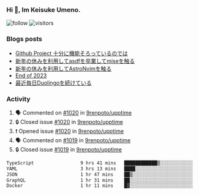 ### Hi 👋, Im Keisuke Umeno.

<!--
**9renpoto/9renpoto** is a ✨ _special_ ✨ repository because its `README.md` (this file) appears on your GitHub profile.

Here are some ideas to get you started:

- 🔭 I’m currently working on ...
- 🌱 I’m currently learning ...
- 👯 I’m looking to collaborate on ...
- 🤔 I’m looking for help with ...
- 💬 Ask me about ...
- 📫 How to reach me: ...
- 😄 Pronouns: ...
- ⚡ Fun fact: ...
-->

![follow](https://img.shields.io/github/followers/9renpoto?label=Follow&style=social)
![visitors](https://komarev.com/ghpvc/?username=9renpoto&label=Profile%20views&color=0e75b6&style=flat)

### Blogs posts

<!-- BLOG-POST-LIST:START -->
- [Github Project 十分に機能そろっているのでは](https://9renpoto.win/entry/2024/01/14/gh-projects)
- [新年の休みを利用してasdfを卒業してmiseを触る](https://9renpoto.win/entry/2024/01/07/mise)
- [新年の休みを利用してAstroNvimを触る](https://9renpoto.win/entry/2024/01/03/new-year-holidays)
- [End of 2023](https://9renpoto.win/entry/2023/12/31/end)
- [最近毎日Duolingoを続けている](https://9renpoto.win/entry/2023/12/05/duolingo)
<!-- BLOG-POST-LIST:END -->

### Activity

<!--START_SECTION:activity-->
1. 🗣 Commented on [#1020](https://github.com/9renpoto/upptime/issues/1020#issuecomment-1893540768) in [9renpoto/upptime](https://github.com/9renpoto/upptime)
2. 🔒 Closed issue [#1020](https://github.com/9renpoto/upptime/issues/1020) in [9renpoto/upptime](https://github.com/9renpoto/upptime)
3. ❗ Opened issue [#1020](https://github.com/9renpoto/upptime/issues/1020) in [9renpoto/upptime](https://github.com/9renpoto/upptime)
4. 🗣 Commented on [#1019](https://github.com/9renpoto/upptime/issues/1019#issuecomment-1893271739) in [9renpoto/upptime](https://github.com/9renpoto/upptime)
5. 🔒 Closed issue [#1019](https://github.com/9renpoto/upptime/issues/1019) in [9renpoto/upptime](https://github.com/9renpoto/upptime)
<!--END_SECTION:activity-->

<!--START_SECTION:waka-->

```txt
TypeScript                 9 hrs 41 mins   ████████████▒░░░░░░░░░░░░   49.23 %
YAML                       3 hrs 13 mins   ████░░░░░░░░░░░░░░░░░░░░░   16.36 %
JSON                       1 hr 47 mins    ██▒░░░░░░░░░░░░░░░░░░░░░░   09.12 %
GraphQL                    1 hr 31 mins    ██░░░░░░░░░░░░░░░░░░░░░░░   07.75 %
Docker                     1 hr 11 mins    █▓░░░░░░░░░░░░░░░░░░░░░░░   06.07 %
```

<!--END_SECTION:waka-->
